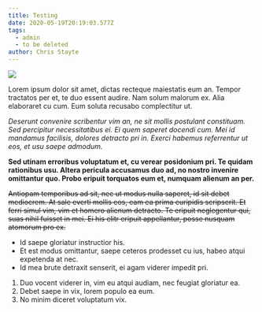 ```yaml
---
title: Testing
date: 2020-05-19T20:19:03.577Z
tags:
  - admin
  - to be deleted
author: Chris Stayte
---
```

![](img/img_1269.jpg)

Lorem ipsum dolor sit amet, dictas recteque maiestatis eum an. Tempor tractatos per et, te duo essent audire. Nam solum malorum ex. Alia elaboraret cu cum. Eum soluta recusabo complectitur ut.

*Deserunt convenire scribentur vim an, ne sit mollis postulant constituam. Sed percipitur necessitatibus ei. Ei quem saperet docendi cum. Mei id mandamus facilisis, dolores detracto pri in. Exerci habemus referrentur ut eos, et usu saepe admodum.*

**Sed utinam erroribus voluptatum et, cu verear posidonium pri. Te quidam rationibus usu. Altera pericula accusamus duo ad, no nostro invenire omittantur quo. Probo eripuit torquatos eum et, numquam alienum an per.**

~~Antiopam temporibus ad sit, nec ut modus nulla saperet, id sit debet mediocrem. At sale everti mollis eos, eam ea prima euripidis scripserit. Et ferri simul vim, vim et homero alienum detracto. Te eripuit neglegentur qui, suas nihil fuisset in mei. Ei his elitr eripuit appellantur, posse nusquam atomorum pro ex.~~

* Id saepe gloriatur instructior his.
* Et est modus omittantur, saepe ceteros prodesset cu ius, habeo atqui expetenda at nec.
* Id mea brute detraxit senserit, ei agam viderer impedit pri.

1. Duo vocent viderer in, vim eu atqui audiam, nec feugiat gloriatur ea.
2. Debet saepe in vix, lorem populo ea eum.
3. No minim diceret voluptatum vix.